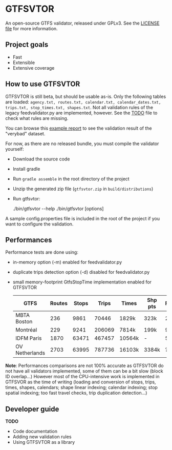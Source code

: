 GTFSVTOR
========

An open-source GTFS validator, released under GPLv3.
See the [LICENSE file](LICENSE) for more information.

Project goals
-------------

- Fast
- Extensible
- Extensive coverage

How to use GTFSVTOR
-------------------

GTFSVTOR is still beta, but should be usable as-is.
Only the following tables are loaded:
`agency.txt, routes.txt, calendar.txt, calendar_dates.txt, trips.txt, stop_times.txt, shapes.txt`.
Not all validation rules of the legacy feedvalidator.py are implemented, however.
See the [TODO](TODO) file to check what rules are missing.

You can browse this [example report](docs/validation-report.html) to see the validation result of the "verybad" dataset.

For now, as there are no released bundle, you must compile the validator yourself:

- Download the source code
- Install gradle
- Run `gradle assemble` in the root directory of the project
- Unzip the generated zip file (`gtfsvtor.zip` in `build/distributions`)
- Run gtfsvtor:

    ./bin/gtfsvtor --help
    ./bin/gtfsvtor [options] <GTFS file>

A sample config.properties file is included in the root of the project
if you want to configure the validation.

Performances
------------

Performance tests are done using:

- in-memory option (-m) enabled for feedvalidator.py
- duplicate trips detection option (-d) disabled for feedvalidator.py
- small memory-footprint GtfsStopTime implementation enabled for GTFSVTOR

  | GTFS            | Routes | Stops | Trips  | Times  | Shp pts | FeedValidator | GTFSVTOR      |
  |-----------------|--------|-------|--------|--------|---------|---------------|---------------|
  | MBTA Boston     |    236 |  9861 |  70446 |  1829k |    323k | 2m20s         | 11s           |
  | Montréal        |    229 |  9241 | 206069 |  7814k |    199k | 9m23s         | 27s           |
  | IDFM Paris      |   1870 | 63471 | 467457 | 10564k |       - | 57m50s        | 50s           |
  | OV Netherlands  |   2703 | 63995 | 787736 | 16103k |   3384k | ?             | 2m27s         |

**Note**: Performances comparisons are not 100% accurate as GTFSVTOR do not have all validators implemented,
some of them can be a bit slow (block ID overlap...)
However most of the CPU-intensive work is implemented in GTFSVOR as the time of writing
(loading and conversion of stops, trips, times, shapes, calendars; shape linear indexing; calendar indexing;
stop spatial indexing; too fast travel checks, trip duplication detection...)

Developer guide
---------------

**TODO**

- Code documentation
- Adding new validation rules
- Using GTFSVTOR as a library
